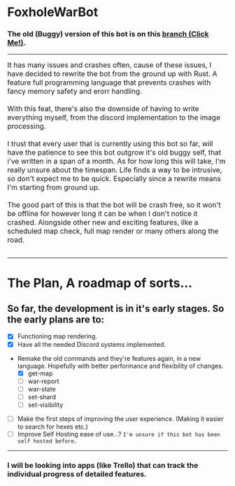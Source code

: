 # FoxholeWarBot

### The old (Buggy) version of this bot is on this [branch (Click Me!)](https://github.com/Saniee/FoxholeWarBot/tree/old-version). <br>

---

<font size="3">
It has many issues and crashes often, cause of these issues, I have decided to rewrite the bot from the ground up with Rust.
A feature full programming language that prevents crashes with fancy memory safety and erorr handling. <br><br>
With this feat, there's also the downside of having to write everything myself, from the discord implementation to the image processing. <br><br>
I trust that every user that is currently using this bot so far, will have the patience to see this bot outgrow it's old buggy self, that i've written in a span of a month.
As for how long this will take, I'm really unsure about the timespan. Life finds a way to be intrusive, so don't expect me to be quick. Especially since a rewrite means I'm starting from ground up.<br><br>
The good part of this is that the bot will be crash free, so it won't be offline for however long it can be when I don't notice it crashed. Alongside other new and exciting features, like a scheduled map check, full map render or many others along the road.
</font>
<br><br>

---

# The Plan, A roadmap of sorts...

## So far, the development is in it's early stages. So the early plans are to:

- [x] Functioning map rendering.
- [x] Have all the needed Discord systems implemented.
- Remake the old commands and they're features again, in a new language. Hopefully with better performance and flexibility of changes.
  - [x] get-map
  - [ ] war-report
  - [ ] war-state
  - [ ] set-shard
  - [ ] set-visibility
- [ ] Make the first steps of improving the user experience. (Making it easier to search for hexes etc.)
- [ ] Improve Self Hosting ease of use...? `I'm unsure if this bot has been self hosted before.`

---

### I will be looking into apps (like Trello) that can track the individual progress of detailed features.
